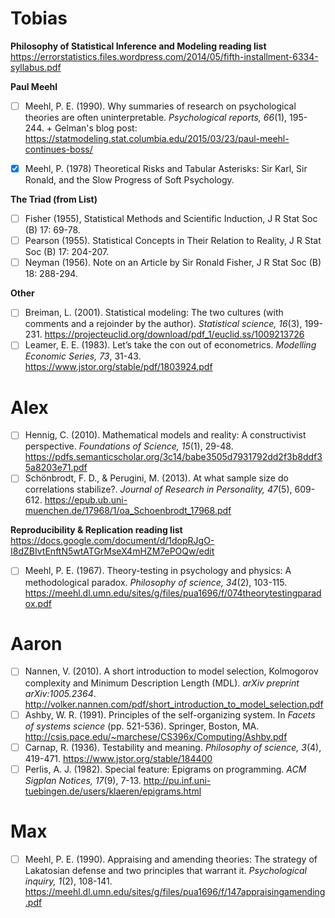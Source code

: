 # Tobias

**Philosophy of Statistical Inference and Modeling reading list**  
https://errorstatistics.files.wordpress.com/2014/05/fifth-installment-6334-syllabus.pdf

**Paul Meehl**
- [ ] Meehl, P. E. (1990). Why summaries of research on psychological theories are often uninterpretable. *Psychological reports, 66*(1), 195-244. + Gelman's blog post: https://statmodeling.stat.columbia.edu/2015/03/23/paul-meehl-continues-boss/
- [x] Meehl, P. (1978) Theoretical Risks and Tabular Asterisks: Sir Karl, Sir Ronald, and the Slow Progress of Soft Psychology.


**The Triad (from List)**
- [ ] Fisher (1955), Statistical Methods and Scientific Induction, J R Stat Soc (B) 17: 69-78.
- [ ] Pearson (1955). Statistical Concepts in Their Relation to Reality, J R Stat Soc (B) 17: 204-207. 
- [ ] Neyman (1956). Note on an Article by Sir Ronald Fisher, J R Stat Soc (B) 18: 288-294.

**Other**
- [ ] Breiman, L. (2001). Statistical modeling: The two cultures (with comments and a rejoinder by the author). *Statistical science, 16*(3), 199-231. https://projecteuclid.org/download/pdf_1/euclid.ss/1009213726
- [ ] Leamer, E. E. (1983). Let’s take the con out of econometrics. *Modelling Economic Series, 73*, 31-43. https://www.jstor.org/stable/pdf/1803924.pdf

# Alex

- [ ] Hennig, C. (2010). Mathematical models and reality: A constructivist perspective. *Foundations of Science, 15*(1), 29-48. https://pdfs.semanticscholar.org/3c14/babe3505d7931792dd2f3b8ddf35a8203e71.pdf
- [ ] Schönbrodt, F. D., & Perugini, M. (2013). At what sample size do correlations stabilize?. *Journal of Research in Personality, 47*(5), 609-612. https://epub.ub.uni-muenchen.de/17968/1/oa_Schoenbrodt_17968.pdf

**Reproducibility & Replication reading list**  
https://docs.google.com/document/d/1dopRJgO-I8dZBIvtEnftN5wtATGrMseX4mHZM7ePOQw/edit
- [ ] Meehl, P. E. (1967). Theory-testing in psychology and physics: A methodological paradox. *Philosophy of science, 34*(2), 103-115. https://meehl.dl.umn.edu/sites/g/files/pua1696/f/074theorytestingparadox.pdf

# Aaron

- [ ] Nannen, V. (2010). A short introduction to model selection, Kolmogorov complexity and Minimum Description Length (MDL). *arXiv preprint arXiv:1005.2364*. http://volker.nannen.com/pdf/short_introduction_to_model_selection.pdf
- [ ] Ashby, W. R. (1991). Principles of the self-organizing system. In *Facets of systems science* (pp. 521-536). Springer, Boston, MA. http://csis.pace.edu/~marchese/CS396x/Computing/Ashby.pdf
- [ ] Carnap, R. (1936). Testability and meaning. *Philosophy of science, 3*(4), 419-471. https://www.jstor.org/stable/184400
- [ ] Perlis, A. J. (1982). Special feature: Epigrams on programming. *ACM Sigplan Notices, 17*(9), 7-13. http://pu.inf.uni-tuebingen.de/users/klaeren/epigrams.html

# Max

- [ ] Meehl, P. E. (1990). Appraising and amending theories: The strategy of Lakatosian defense and two principles that warrant it. *Psychological inquiry, 1*(2), 108-141. https://meehl.dl.umn.edu/sites/g/files/pua1696/f/147appraisingamending.pdf
